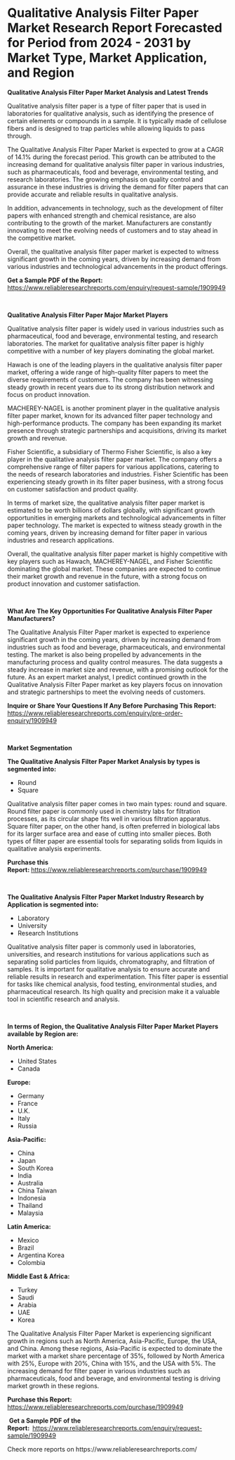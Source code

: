 <p><h1>Qualitative Analysis Filter Paper Market Research Report Forecasted for Period from 2024 -  2031 by Market Type, Market Application, and Region</h1></p><p><strong>Qualitative Analysis Filter Paper Market Analysis and Latest Trends</strong></p>
<p><p>Qualitative analysis filter paper is a type of filter paper that is used in laboratories for qualitative analysis, such as identifying the presence of certain elements or compounds in a sample. It is typically made of cellulose fibers and is designed to trap particles while allowing liquids to pass through.</p><p>The Qualitative Analysis Filter Paper Market is expected to grow at a CAGR of 14.1% during the forecast period. This growth can be attributed to the increasing demand for qualitative analysis filter paper in various industries, such as pharmaceuticals, food and beverage, environmental testing, and research laboratories. The growing emphasis on quality control and assurance in these industries is driving the demand for filter papers that can provide accurate and reliable results in qualitative analysis.</p><p>In addition, advancements in technology, such as the development of filter papers with enhanced strength and chemical resistance, are also contributing to the growth of the market. Manufacturers are constantly innovating to meet the evolving needs of customers and to stay ahead in the competitive market.</p><p>Overall, the qualitative analysis filter paper market is expected to witness significant growth in the coming years, driven by increasing demand from various industries and technological advancements in the product offerings.</p></p>
<p><strong>Get a Sample PDF of the Report:&nbsp;</strong> <a href="https://www.reliableresearchreports.com/enquiry/request-sample/1909949">https://www.reliableresearchreports.com/enquiry/request-sample/1909949</a></p>
<p>&nbsp;</p>
<p><strong>Qualitative Analysis Filter Paper Major Market Players</strong></p>
<p><p>Qualitative analysis filter paper is widely used in various industries such as pharmaceutical, food and beverage, environmental testing, and research laboratories. The market for qualitative analysis filter paper is highly competitive with a number of key players dominating the global market.</p><p>Hawach is one of the leading players in the qualitative analysis filter paper market, offering a wide range of high-quality filter papers to meet the diverse requirements of customers. The company has been witnessing steady growth in recent years due to its strong distribution network and focus on product innovation.</p><p>MACHEREY-NAGEL is another prominent player in the qualitative analysis filter paper market, known for its advanced filter paper technology and high-performance products. The company has been expanding its market presence through strategic partnerships and acquisitions, driving its market growth and revenue.</p><p>Fisher Scientific, a subsidiary of Thermo Fisher Scientific, is also a key player in the qualitative analysis filter paper market. The company offers a comprehensive range of filter papers for various applications, catering to the needs of research laboratories and industries. Fisher Scientific has been experiencing steady growth in its filter paper business, with a strong focus on customer satisfaction and product quality.</p><p>In terms of market size, the qualitative analysis filter paper market is estimated to be worth billions of dollars globally, with significant growth opportunities in emerging markets and technological advancements in filter paper technology. The market is expected to witness steady growth in the coming years, driven by increasing demand for filter paper in various industries and research applications.</p><p>Overall, the qualitative analysis filter paper market is highly competitive with key players such as Hawach, MACHEREY-NAGEL, and Fisher Scientific dominating the global market. These companies are expected to continue their market growth and revenue in the future, with a strong focus on product innovation and customer satisfaction.</p></p>
<p>&nbsp;</p>
<p><strong>What Are The Key Opportunities For Qualitative Analysis Filter Paper Manufacturers?</strong></p>
<p><p>The Qualitative Analysis Filter Paper market is expected to experience significant growth in the coming years, driven by increasing demand from industries such as food and beverage, pharmaceuticals, and environmental testing. The market is also being propelled by advancements in the manufacturing process and quality control measures. The data suggests a steady increase in market size and revenue, with a promising outlook for the future. As an expert market analyst, I predict continued growth in the Qualitative Analysis Filter Paper market as key players focus on innovation and strategic partnerships to meet the evolving needs of customers.</p></p>
<p><strong>Inquire or Share Your Questions If Any Before Purchasing This Report:</strong> <a href="https://www.reliableresearchreports.com/enquiry/pre-order-enquiry/1909949">https://www.reliableresearchreports.com/enquiry/pre-order-enquiry/1909949</a></p>
<p>&nbsp;</p>
<p><strong>Market Segmentation</strong></p>
<p><strong>The Qualitative Analysis Filter Paper Market Analysis by types is segmented into:</strong></p>
<p><ul><li>Round</li><li>Square</li></ul></p>
<p><p>Qualitative analysis filter paper comes in two main types: round and square. Round filter paper is commonly used in chemistry labs for filtration processes, as its circular shape fits well in various filtration apparatus. Square filter paper, on the other hand, is often preferred in biological labs for its larger surface area and ease of cutting into smaller pieces. Both types of filter paper are essential tools for separating solids from liquids in qualitative analysis experiments.</p></p>
<p><strong>Purchase this Report:&nbsp;</strong><a href="https://www.reliableresearchreports.com/purchase/1909949">https://www.reliableresearchreports.com/purchase/1909949</a></p>
<p>&nbsp;</p>
<p><strong>The Qualitative Analysis Filter Paper Market Industry Research by Application is segmented into:</strong></p>
<p><ul><li>Laboratory</li><li>University</li><li>Research Institutions</li></ul></p>
<p><p>Qualitative analysis filter paper is commonly used in laboratories, universities, and research institutions for various applications such as separating solid particles from liquids, chromatography, and filtration of samples. It is important for qualitative analysis to ensure accurate and reliable results in research and experimentation. This filter paper is essential for tasks like chemical analysis, food testing, environmental studies, and pharmaceutical research. Its high quality and precision make it a valuable tool in scientific research and analysis.</p></p>
<p>&nbsp;</p>
<p><strong>In terms of Region, the Qualitative Analysis Filter Paper Market Players available by Region are:</strong></p>
<p>
    <p> <strong> North America: </strong>
        <ul>
            <li>United States</li>
            <li>Canada</li>
        </ul>
        </p> 
    <p> <strong> Europe: </strong>
        <ul>
            <li>Germany</li>
            <li>France</li>
            <li>U.K.</li>
            <li>Italy</li>
            <li>Russia</li>
        </ul>
        </p> 
    <p> <strong> Asia-Pacific: </strong>
        <ul>
            <li>China</li>
            <li>Japan</li>
            <li>South Korea</li>
            <li>India</li>
            <li>Australia</li>
            <li>China Taiwan</li>
            <li>Indonesia</li>
            <li>Thailand</li>
            <li>Malaysia</li>
        </ul>
        </p> 
    <p> <strong> Latin America: </strong>
        <ul>
            <li>Mexico</li>
            <li>Brazil</li>
            <li>Argentina Korea</li>
            <li>Colombia</li>
        </ul>
        </p> 
    <p> <strong> Middle East & Africa: </strong>
        <ul>
            <li>Turkey</li>
            <li>Saudi</li>
            <li>Arabia</li>
            <li>UAE</li>
            <li>Korea</li>
        </ul>
    </p>
    </p>
<p><p>The Qualitative Analysis Filter Paper Market is experiencing significant growth in regions such as North America, Asia-Pacific, Europe, the USA, and China. Among these regions, Asia-Pacific is expected to dominate the market with a market share percentage of 35%, followed by North America with 25%, Europe with 20%, China with 15%, and the USA with 5%. The increasing demand for filter paper in various industries such as pharmaceuticals, food and beverage, and environmental testing is driving market growth in these regions.</p></p>
<p><strong>Purchase this Report: </strong><a href="https://www.reliableresearchreports.com/purchase/1909949">https://www.reliableresearchreports.com/purchase/1909949</a></p>
<p>&nbsp;<strong>Get a Sample PDF of the Report:&nbsp;&nbsp;</strong><a href="https://www.reliableresearchreports.com/enquiry/request-sample/1909949">https://www.reliableresearchreports.com/enquiry/request-sample/1909949</a></p>
<p><strong></strong></p>
<p>Check more reports on https://www.reliableresearchreports.com/</p>